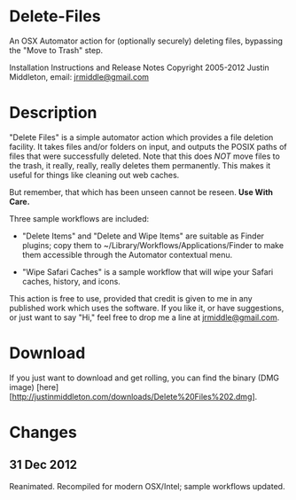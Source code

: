 Delete-Files
============

An OSX Automator action for (optionally securely) deleting files, bypassing the "Move to Trash" step.

Installation Instructions and Release Notes
Copyright 2005-2012 Justin Middleton, email: jrmiddle@gmail.com

# Description


"Delete Files" is a simple automator action which provides a file deletion facility.
It takes files and/or folders on input, and outputs the POSIX paths of files that were
successfully deleted. Note that this does *NOT* move files to the trash, it really,
really, really deletes them permanently.  This makes it useful for things like cleaning
out web caches.

But remember, that which has been unseen cannot be reseen. **Use With Care.**

Three sample workflows are included:

- "Delete Items" and "Delete and Wipe Items" are suitable as Finder plugins; copy them to ~/Library/Workflows/Applications/Finder to make them accessible through the Automator contextual menu.

- "Wipe Safari Caches" is a sample workflow that will wipe your Safari caches, history, and icons.

This action is free to use, provided that credit is given to me in any published work which uses the software.
If you like it, or have suggestions, or just want to say "Hi," feel free to drop me a line at jrmiddle@gmail.com.

# Download

If you just want to download and get rolling, you can find the binary (DMG image) [here][http://justinmiddleton.com/downloads/Delete%20Files%202.dmg].

# Changes

## 31 Dec 2012

Reanimated.  Recompiled for modern OSX/Intel; sample workflows updated.
